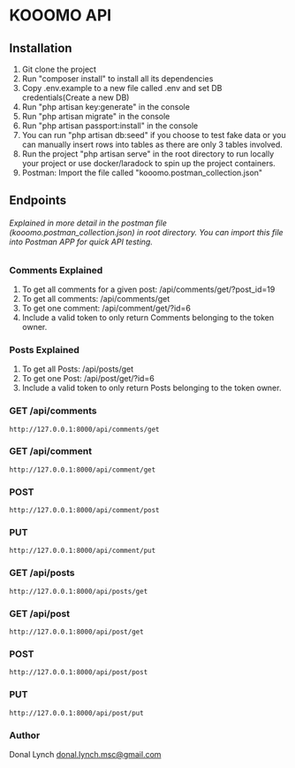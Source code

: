 # KOOOMO API

## Installation

1. Git clone the project
2. Run "composer install" to install all its dependencies
3. Copy .env.example to a new file called .env and set DB credentials(Create a new DB)
4. Run "php artisan key:generate" in the console
5. Run "php artisan migrate" in the console
6. Run "php artisan passport:install" in the console
7. You can run "php artisan db:seed" if you choose to test fake data or you can manually insert rows into tables as there are only 3 tables involved.
8. Run the project "php artisan serve" in the root directory to run locally your project or use docker/laradock to spin up the project containers.
9. Postman: Import the file called "kooomo.postman_collection.json"

## Endpoints
###### Explained in more detail in the postman file (kooomo.postman_collection.json) in root directory. You can import this file into Postman APP for quick API testing.

### Comments Explained
1. To get all comments for a given post: /api/comments/get/?post_id=19
2. To get all comments: /api/comments/get
3. To get one comment: /api/comment/get/?id=6
4. Include a valid token to only return Comments belonging to the token owner.

### Posts Explained
1. To get all Posts: /api/posts/get
2. To get one Post: /api/post/get/?id=6
3. Include a valid token to only return Posts belonging to the token owner.

### GET /api/comments
```
http://127.0.0.1:8000/api/comments/get
```

### GET /api/comment
```
http://127.0.0.1:8000/api/comment/get
```

### POST
```
http://127.0.0.1:8000/api/comment/post
```

### PUT
```
http://127.0.0.1:8000/api/comment/put
```

### GET /api/posts
```
http://127.0.0.1:8000/api/posts/get
```

### GET /api/post
```
http://127.0.0.1:8000/api/post/get
```

### POST
```
http://127.0.0.1:8000/api/post/post
```

### PUT
```
http://127.0.0.1:8000/api/post/put
```

### Author

Donal Lynch donal.lynch.msc@gmail.com